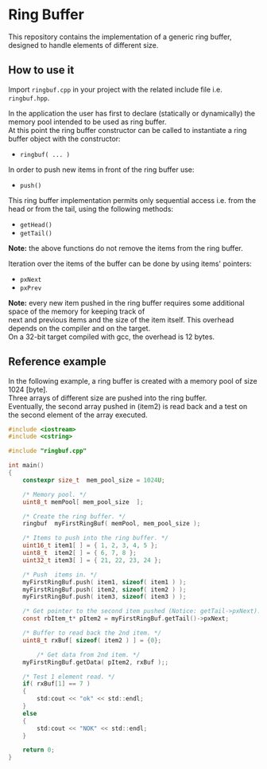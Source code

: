 
# Ring Buffer

This repository contains the implementation of a generic ring buffer, designed to handle elements of different size.

## How to use it

Import `ringbuf.cpp` in your project with the related include file i.e. `ringbuf.hpp`.

In the application the user has first to declare (statically or dynamically) the memory pool intended to be used as ring buffer.\
At this point the ring buffer constructor can be called to instantiate a ring buffer object with the constructor:

- `ringbuf( ... )`

In order to push new items in front of the ring buffer use:

- `push()`

This ring buffer implementation permits only sequential access i.e. from the head or from the tail, using the following methods:

- `getHead()`
- `getTail()`

**Note:** the above functions do not remove the items from the ring buffer.
  
Iteration over the items of the buffer can be done by using items' pointers:

- `pxNext`
- `pxPrev`

**Note:** every new item pushed in the ring buffer requires some additional space of the memory for keeping track of\
next and previous items and the size of the item itself. This overhead depends on the compiler and on the target.\
On a 32-bit target compiled with gcc, the overhead is 12 bytes.

## Reference example

In the following example, a ring buffer is created with a memory pool of size 1024 [byte].\
Three arrays of different size are pushed into the ring buffer.\
Eventually, the second array pushed in (item2) is read back and a test on the second element of the array executed.

```c
#include <iostream>
#include <cstring>

#include "ringbuf.cpp"

int main()
{
    constexpr size_t  mem_pool_size = 1024U;

    /* Memory pool. */
    uint8_t memPool[ mem_pool_size  ];

    /* Create the ring buffer. */
    ringbuf  myFirstRingBuf( memPool, mem_pool_size );

    /* Items to push into the ring buffer. */
    uint16_t item1[ ] = { 1, 2, 3, 4, 5 };
    uint8_t  item2[ ] = { 6, 7, 8 };
    uint32_t item3[ ] = { 21, 22, 23, 24 };

    /* Push  items in. */
    myFirstRingBuf.push( item1, sizeof( item1 ) );
    myFirstRingBuf.push( item2, sizeof( item2 ) );
    myFirstRingBuf.push( item3, sizeof( item3 ) );

    /* Get pointer to the second item pushed (Notice: getTail->pxNext). */
    const rbItem_t* pItem2 = myFirstRingBuf.getTail()->pxNext;

    /* Buffer to read back the 2nd item. */
    uint8_t rxBuf[ sizeof( item2 ) ] = {0};

        /* Get data from 2nd item. */
    myFirstRingBuf.getData( pItem2, rxBuf );;

    /* Test 1 element read. */
    if( rxBuf[1] == 7 )
    {
        std:cout << "ok" << std::endl;
    }
    else
    {
        std:cout << "NOK" << std::endl;
    }

    return 0;
}
